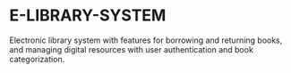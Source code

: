 # E-LIBRARY-SYSTEM
Electronic library system with features for borrowing and returning books, and managing digital resources with user authentication and book categorization.
